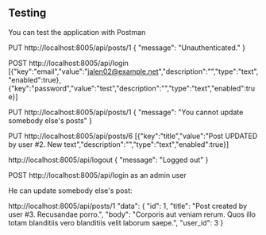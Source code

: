 ## Testing

You can test the application with Postman

PUT http://localhost:8005/api/posts/1
{
    "message": "Unauthenticated."
}

POST http://localhost:8005/api/login
[{"key":"email","value":"jalen02@example.net","description":"","type":"text","enabled":true},
{"key":"password","value":"test","description":"","type":"text","enabled":true}]

PUT http://localhost:8005/api/posts/1
{
    "message": "You cannot update somebody else's posts"
}

PUT http://localhost:8005/api/posts/6
[{"key":"title","value":"Post UPDATED by user #2. New text","description":"","type":"text","enabled":true}]

http://localhost:8005/api/logout
{
    "message": "Logged out"
}


POST http://localhost:8005/api/login as an admin user

He can update somebody else's post:

http://localhost:8005/api/posts/1
"data": {
        "id": 1,
        "title": "Post created by user #3. Recusandae porro.",
        "body": "Corporis aut veniam rerum. Quos illo totam blanditiis vero blanditiis velit laborum saepe.",
        "user_id": 3
    }
    